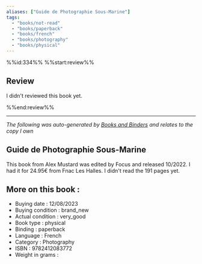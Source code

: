 ```yaml
---
aliases: ["Guide de Photographie Sous-Marine"] 
tags: 
  - "books/not-read" 
  - "books/paperback" 
  - "books/french"
  - "books/photography"
  - "books/physical"
---
```

%%id:334%%
%%start:review%%
## Review
I didn't reviewed this book yet. 

%%end:review%%

---
_The following was auto-generated by [Books and Binders](Books%20and%20Binders.md) and relates to the copy I own_
## Guide de Photographie Sous-Marine
This book from Alex Mustard was edited by Focus and released 10/2022. I had it for 24.95€ from Fnac Les Halles. I didn't read the 191 pages yet.

## More on this book :
- Buying date : 12/08/2023
- Buying condition : brand_new
- Actual condition : very_good
- Book type : physical
- Binding : paperback
- Language : French
- Category : Photography
- ISBN : 9782412083772
- Weight in grams : 
